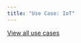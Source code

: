 ```yaml
---
title: "Use Case: IoT"
---
```


<a class="bp3-button bp3-minimal bp3-icon-arrow-left" role="button" href="/use-cases">View all use cases</a>